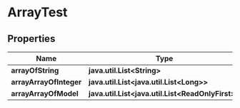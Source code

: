 

# ArrayTest


## Properties

| Name | Type | Description | Notes |
|------------ | ------------- | ------------- | -------------|
|**arrayOfString** | **java.util.List&lt;String&gt;** |  |  [optional] |
|**arrayArrayOfInteger** | **java.util.List&lt;java.util.List&lt;Long&gt;&gt;** |  |  [optional] |
|**arrayArrayOfModel** | **java.util.List&lt;java.util.List&lt;ReadOnlyFirst&gt;&gt;** |  |  [optional] |



